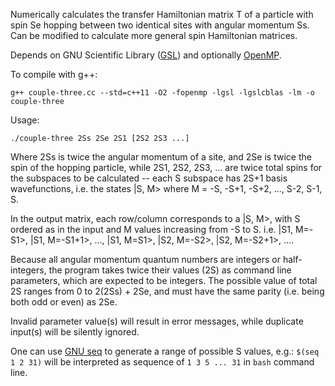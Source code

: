 Numerically calculates the transfer Hamiltonian matrix T of a particle with spin Se hopping between two identical sites with angular momentum Ss. Can be modified to calculate more general spin Hamiltonian matrices.

Depends on GNU Scientific Library ([GSL](https://www.gnu.org/software/gsl/doc/html/)) and optionally [OpenMP](https://www.openmp.org/).

To compile with g++:

    g++ couple-three.cc --std=c++11 -O2 -fopenmp -lgsl -lgslcblas -lm -o couple-three

Usage: 

    ./couple-three 2Ss 2Se 2S1 [2S2 2S3 ...]

Where 2Ss is twice the angular momentum of a site, and 2Se is twice the spin of the hopping particle, while 2S1, 2S2, 2S3, ... are twice total spins for the subspaces to be calculated -- each S subspace has 2S+1 basis wavefunctions, i.e. the states |S, M> where M = -S, -S+1, -S+2, ..., S-2, S-1, S. 

In the output matrix, each row/column corresponds to a |S, M>, with S ordered as in the input and M values increasing from -S to S. i.e. |S1, M=-S1>, |S1, M=-S1+1>, ..., |S1, M=S1>, |S2, M=-S2>, |S2, M=-S2+1>, ....

Because all angular momentum quantum numbers are integers or half-integers, the program takes twice their values (2S) as command line parameters, which are expected to be integers. The possible value of total 2S ranges from 0 to 2(2Ss) + 2Se, and must have the same parity (i.e. being both odd or even) as 2Se. 

Invalid parameter value(s) will result in error messages, while duplicate input(s) will be silently ignored.

One can use [GNU seq](https://www.gnu.org/software/coreutils/manual/html_node/seq-invocation.html) to generate a range of possible S values, e.g.: `$(seq 1 2 31)` will be interpreted as sequence of `1 3 5 ... 31` in `bash` command line.
